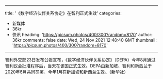
---
title: '《数字经济伙伴关系协定》在智利正式生效'
categories: 
 - 新媒体
 - 36kr
 - 快讯
headimg: 'https://picsum.photos/400/300?random=8170'
author: 36kr
comments: false
date: Wed, 24 Nov 2021 12:48:40 GMT
thumbnail: 'https://picsum.photos/400/300?random=8170'
---

<div>   
智利外交部23日发布公报宣布，《数字经济伙伴关系协定》（DEPA）今年8月通过智利议会批准程序后，当天在该国正式生效。DEPA由新加坡、智利和新西兰于2020年6月共同签署，今年1月在新加坡和新西兰生效。（新华社）  
</div>
            